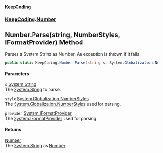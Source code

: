 #### [KeepCoding](index.md 'index')
### [KeepCoding](KeepCoding.md 'KeepCoding').[Number](Number.md 'KeepCoding.Number')
## Number.Parse(string, NumberStyles, IFormatProvider) Method
Parses a [System.String](https://docs.microsoft.com/en-us/dotnet/api/System.String 'System.String') as [Number](Number.md 'KeepCoding.Number'). An exception is thrown if it fails.  
```csharp
public static KeepCoding.Number Parse(string s, System.Globalization.NumberStyles style, System.IFormatProvider provider);
```
#### Parameters
<a name='KeepCoding_Number_Parse(string_System_Globalization_NumberStyles_System_IFormatProvider)_s'></a>
`s` [System.String](https://docs.microsoft.com/en-us/dotnet/api/System.String 'System.String')  
The [System.String](https://docs.microsoft.com/en-us/dotnet/api/System.String 'System.String') to parse.
  
<a name='KeepCoding_Number_Parse(string_System_Globalization_NumberStyles_System_IFormatProvider)_style'></a>
`style` [System.Globalization.NumberStyles](https://docs.microsoft.com/en-us/dotnet/api/System.Globalization.NumberStyles 'System.Globalization.NumberStyles')  
The [System.Globalization.NumberStyles](https://docs.microsoft.com/en-us/dotnet/api/System.Globalization.NumberStyles 'System.Globalization.NumberStyles') used for parsing.
  
<a name='KeepCoding_Number_Parse(string_System_Globalization_NumberStyles_System_IFormatProvider)_provider'></a>
`provider` [System.IFormatProvider](https://docs.microsoft.com/en-us/dotnet/api/System.IFormatProvider 'System.IFormatProvider')  
The [System.IFormatProvider](https://docs.microsoft.com/en-us/dotnet/api/System.IFormatProvider 'System.IFormatProvider') used for parsing.
  
#### Returns
[Number](Number.md 'KeepCoding.Number')  
The [System.String](https://docs.microsoft.com/en-us/dotnet/api/System.String 'System.String') as [Number](Number.md 'KeepCoding.Number').
